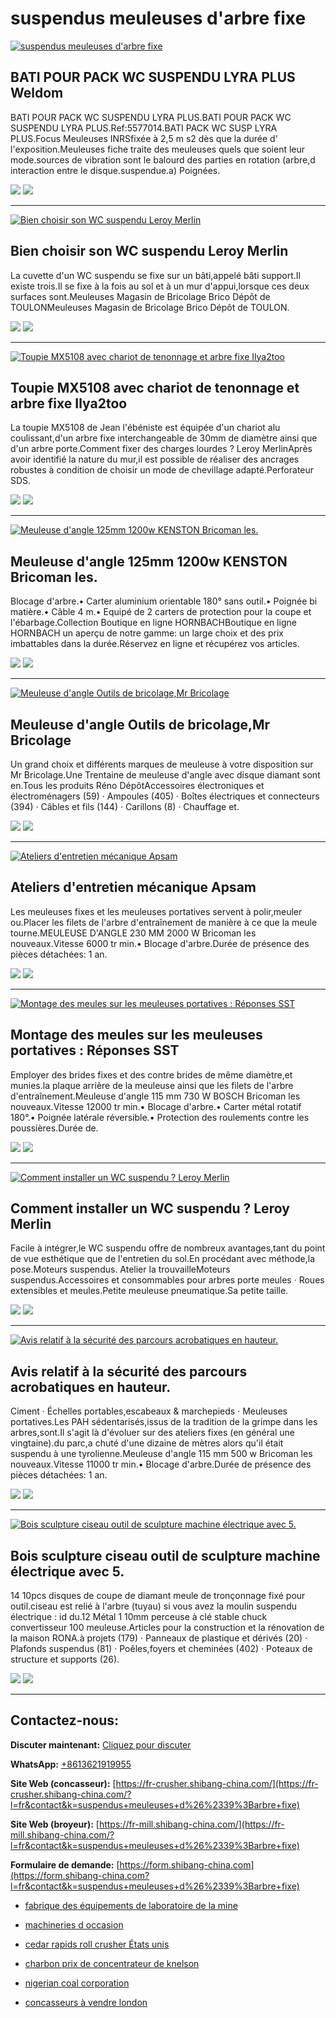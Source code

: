 # suspendus meuleuses d&#39;arbre fixe

<a href="https://swt.shibang-china.com/?l=fr&img&k=suspendus+meuleuses+d%26%2339%3Barbre+fixe" target="_blank">![suspendus meuleuses d&#39;arbre fixe](http://static.shibang-china.com/all-800x300/1489.jpg)</a>

## BATI POUR PACK WC SUSPENDU LYRA PLUS Weldom
BATI POUR PACK WC SUSPENDU LYRA PLUS.BATI POUR PACK WC SUSPENDU LYRA PLUS.Ref:5577014.BATI PACK WC SUSP LYRA PLUS.Focus Meuleuses INRSfixée à 2,5 m s2 dès que la durée d&#39; l&#39;exposition.Meuleuses fiche traite des meuleuses quels que soient leur mode.sources de vibration sont le balourd des parties en rotation (arbre,d interaction entre le disque.suspendue.a) Poignées.


<a href="https://whatsapp.shibangsoft.com/WhatsApp.php" target="_blank" title="WhatsApp">![](http://static.shibang-china.com/icon/whatsapp.png)</a> <a href="https://swt.shibang-china.com/?l=fr&icon&k=suspendus+meuleuses+d%26%2339%3Barbre+fixe" target="_blank">![](http://static.shibang-china.com/icon/chat-fr.png)</a>

---

<a href="https://swt.shibang-china.com/?l=fr&img&k=suspendus+meuleuses+d%26%2339%3Barbre+fixe" target="_blank">![Bien choisir son WC suspendu Leroy Merlin](http://static.shibang-china.com/all-800x300/687.jpg)</a>

## Bien choisir son WC suspendu Leroy Merlin
La cuvette d&#39;un WC suspendu se fixe sur un bâti,appelé bâti support.Il existe trois.Il se fixe à la fois au sol et à un mur d&#39;appui,lorsque ces deux surfaces sont.Meuleuses Magasin de Bricolage Brico Dépôt de TOULONMeuleuses Magasin de Bricolage Brico Dépôt de TOULON.


<a href="https://whatsapp.shibangsoft.com/WhatsApp.php" target="_blank" title="WhatsApp">![](http://static.shibang-china.com/icon/whatsapp.png)</a> <a href="https://swt.shibang-china.com/?l=fr&icon&k=suspendus+meuleuses+d%26%2339%3Barbre+fixe" target="_blank">![](http://static.shibang-china.com/icon/chat-fr.png)</a>

---

<a href="https://swt.shibang-china.com/?l=fr&img&k=suspendus+meuleuses+d%26%2339%3Barbre+fixe" target="_blank">![Toupie MX5108 avec chariot de tenonnage et arbre fixe Ilya2too](http://static.shibang-china.com/all-800x300/119.jpg)</a>

## Toupie MX5108 avec chariot de tenonnage et arbre fixe Ilya2too
La toupie MX5108 de Jean l&#39;ébéniste est équipée d&#39;un chariot alu coulissant,d&#39;un arbre fixe interchangeable de 30mm de diamètre ainsi que d&#39;un arbre porte.Comment fixer des charges lourdes ? Leroy MerlinAprès avoir identifié la nature du mur,il est possible de réaliser des ancrages robustes à condition de choisir un mode de chevillage adapté.Perforateur SDS.


<a href="https://whatsapp.shibangsoft.com/WhatsApp.php" target="_blank" title="WhatsApp">![](http://static.shibang-china.com/icon/whatsapp.png)</a> <a href="https://swt.shibang-china.com/?l=fr&icon&k=suspendus+meuleuses+d%26%2339%3Barbre+fixe" target="_blank">![](http://static.shibang-china.com/icon/chat-fr.png)</a>

---

<a href="https://swt.shibang-china.com/?l=fr&img&k=suspendus+meuleuses+d%26%2339%3Barbre+fixe" target="_blank">![Meuleuse d&#39;angle 125mm 1200w KENSTON Bricoman les.](http://static.shibang-china.com/all-800x300/811.jpg)</a>

## Meuleuse d&#39;angle 125mm 1200w KENSTON Bricoman les.
Blocage d&#39;arbre.• Carter aluminium orientable 180° sans outil.• Poignée bi matière.• Câble 4 m.• Equipé de 2 carters de protection pour la coupe et l&#39;ébarbage.Collection Boutique en ligne HORNBACHBoutique en ligne HORNBACH un aperçu de notre gamme: un large choix et des prix imbattables dans la durée.Réservez en ligne et récupérez vos articles.


<a href="https://whatsapp.shibangsoft.com/WhatsApp.php" target="_blank" title="WhatsApp">![](http://static.shibang-china.com/icon/whatsapp.png)</a> <a href="https://swt.shibang-china.com/?l=fr&icon&k=suspendus+meuleuses+d%26%2339%3Barbre+fixe" target="_blank">![](http://static.shibang-china.com/icon/chat-fr.png)</a>

---

<a href="https://swt.shibang-china.com/?l=fr&img&k=suspendus+meuleuses+d%26%2339%3Barbre+fixe" target="_blank">![Meuleuse d&#39;angle Outils de bricolage,Mr Bricolage](http://static.shibang-china.com/all-800x300/158.jpg)</a>

## Meuleuse d&#39;angle Outils de bricolage,Mr Bricolage
Un grand choix et différents marques de meuleuse à votre disposition sur Mr Bricolage.Une Trentaine de meuleuse d&#39;angle avec disque diamant sont en.Tous les produits Réno DépôtAccessoires électroniques et électroménagers (59) &middot; Ampoules (405) &middot; Boîtes électriques et connecteurs (394) &middot; Câbles et fils (144) &middot; Carillons (8) &middot; Chauffage et.


<a href="https://whatsapp.shibangsoft.com/WhatsApp.php" target="_blank" title="WhatsApp">![](http://static.shibang-china.com/icon/whatsapp.png)</a> <a href="https://swt.shibang-china.com/?l=fr&icon&k=suspendus+meuleuses+d%26%2339%3Barbre+fixe" target="_blank">![](http://static.shibang-china.com/icon/chat-fr.png)</a>

---

<a href="https://swt.shibang-china.com/?l=fr&img&k=suspendus+meuleuses+d%26%2339%3Barbre+fixe" target="_blank">![Ateliers d&#39;entretien mécanique Apsam](http://static.shibang-china.com/all-800x300/1325.jpg)</a>

## Ateliers d&#39;entretien mécanique Apsam
Les meuleuses fixes et les meuleuses portatives servent à polir,meuler ou.Placer les filets de l&#39;arbre d&#39;entraînement de manière à ce que la meule tourne.MEULEUSE D&#39;ANGLE 230 MM 2000 W Bricoman les nouveaux.Vitesse 6000 tr min.• Blocage d&#39;arbre.Durée de présence des pièces détachées: 1 an.


<a href="https://whatsapp.shibangsoft.com/WhatsApp.php" target="_blank" title="WhatsApp">![](http://static.shibang-china.com/icon/whatsapp.png)</a> <a href="https://swt.shibang-china.com/?l=fr&icon&k=suspendus+meuleuses+d%26%2339%3Barbre+fixe" target="_blank">![](http://static.shibang-china.com/icon/chat-fr.png)</a>

---

<a href="https://swt.shibang-china.com/?l=fr&img&k=suspendus+meuleuses+d%26%2339%3Barbre+fixe" target="_blank">![Montage des meules sur les meuleuses portatives : Réponses SST](http://static.shibang-china.com/all-800x300/113.jpg)</a>

## Montage des meules sur les meuleuses portatives : Réponses SST
Employer des brides fixes et des contre brides de même diamètre,et munies.la plaque arrière de la meuleuse ainsi que les filets de l&#39;arbre d&#39;entraînement.Meuleuse d&#39;angle 115 mm 730 W BOSCH Bricoman les nouveaux.Vitesse 12000 tr min.• Blocage d&#39;arbre.• Carter métal rotatif 180°.• Poignée latérale réversible.• Protection des roulements contre les poussières.Durée de.


<a href="https://whatsapp.shibangsoft.com/WhatsApp.php" target="_blank" title="WhatsApp">![](http://static.shibang-china.com/icon/whatsapp.png)</a> <a href="https://swt.shibang-china.com/?l=fr&icon&k=suspendus+meuleuses+d%26%2339%3Barbre+fixe" target="_blank">![](http://static.shibang-china.com/icon/chat-fr.png)</a>

---

<a href="https://swt.shibang-china.com/?l=fr&img&k=suspendus+meuleuses+d%26%2339%3Barbre+fixe" target="_blank">![Comment installer un WC suspendu ? Leroy Merlin](http://static.shibang-china.com/all-800x300/358.jpg)</a>

## Comment installer un WC suspendu ? Leroy Merlin
Facile à intégrer,le WC suspendu offre de nombreux avantages,tant du point de vue esthétique que de l&#39;entretien du sol.En procédant avec méthode,la pose.Moteurs suspendus. Atelier la trouvailleMoteurs suspendus.Accessoires et consommables pour arbres porte meules &middot; Roues extensibles et meules.Petite meuleuse pneumatique.Sa petite taille.


<a href="https://whatsapp.shibangsoft.com/WhatsApp.php" target="_blank" title="WhatsApp">![](http://static.shibang-china.com/icon/whatsapp.png)</a> <a href="https://swt.shibang-china.com/?l=fr&icon&k=suspendus+meuleuses+d%26%2339%3Barbre+fixe" target="_blank">![](http://static.shibang-china.com/icon/chat-fr.png)</a>

---

<a href="https://swt.shibang-china.com/?l=fr&img&k=suspendus+meuleuses+d%26%2339%3Barbre+fixe" target="_blank">![Avis relatif à la sécurité des parcours acrobatiques en hauteur.](http://static.shibang-china.com/all-800x300/377.jpg)</a>

## Avis relatif à la sécurité des parcours acrobatiques en hauteur.
Ciment &middot; Échelles portables,escabeaux &amp; marchepieds &middot; Meuleuses portatives.Les PAH sédentarisés,issus de la tradition de la grimpe dans les arbres,sont.Il s&#39;agit là d&#39;évoluer sur des ateliers fixes (en général une vingtaine).du parc,a chuté d&#39;une dizaine de mètres alors qu&#39;il était suspendu à une tyrolienne.Meuleuse d&#39;angle 115 mm 500 w Bricoman les nouveaux.Vitesse 11000 tr min.• Blocage d&#39;arbre.Durée de présence des pièces détachées: 1 an.


<a href="https://whatsapp.shibangsoft.com/WhatsApp.php" target="_blank" title="WhatsApp">![](http://static.shibang-china.com/icon/whatsapp.png)</a> <a href="https://swt.shibang-china.com/?l=fr&icon&k=suspendus+meuleuses+d%26%2339%3Barbre+fixe" target="_blank">![](http://static.shibang-china.com/icon/chat-fr.png)</a>

---

<a href="https://swt.shibang-china.com/?l=fr&img&k=suspendus+meuleuses+d%26%2339%3Barbre+fixe" target="_blank">![Bois sculpture ciseau outil de sculpture machine électrique avec 5.](http://static.shibang-china.com/all-800x300/439.jpg)</a>

## Bois sculpture ciseau outil de sculpture machine électrique avec 5.
14 10pcs disques de coupe de diamant meule de tronçonnage fixé pour outil.ciseau est relié à l&#39;arbre (tuyau) si vous avez la moulin suspendu électrique : id du.12 Métal 1 10mm perceuse à clé stable chuck convertisseur 100 meuleuse.Articles pour la construction et la rénovation de la maison RONA.à projets (179) &middot; Panneaux de plastique et dérivés (20) &middot; Plafonds suspendus (81) &middot; Poêles,foyers et cheminées (402) &middot; Poteaux de structure et supports (26).


<a href="https://whatsapp.shibangsoft.com/WhatsApp.php" target="_blank" title="WhatsApp">![](http://static.shibang-china.com/icon/whatsapp.png)</a> <a href="https://swt.shibang-china.com/?l=fr&icon&k=suspendus+meuleuses+d%26%2339%3Barbre+fixe" target="_blank">![](http://static.shibang-china.com/icon/chat-fr.png)</a>

---
## Contactez-nous:

**Discuter maintenant:** [Cliquez pour discuter](https://swt.shibang-china.com?l=fr&contact&k=suspendus+meuleuses+d%26%2339%3Barbre+fixe)

**WhatsApp:**  [+8613621919955](https://whatsapp.shibangsoft.com/WhatsApp.php)

**Site Web (concasseur):** [https://fr-crusher.shibang-china.com/](https://fr-crusher.shibang-china.com/?l=fr&contact&k=suspendus+meuleuses+d%26%2339%3Barbre+fixe)

**Site Web (broyeur):** [https://fr-mill.shibang-china.com/](https://fr-mill.shibang-china.com/?l=fr&contact&k=suspendus+meuleuses+d%26%2339%3Barbre+fixe)

**Formulaire de demande:** [https://form.shibang-china.com](https://form.shibang-china.com?l=fr&contact&k=suspendus+meuleuses+d%26%2339%3Barbre+fixe)

* [fabrique des équipements de laboratoire de la mine](../40/fabrique%20des%20%C3%A9quipements%20de%20laboratoire%20de%20la%20mine.md)

* [machineries d occasion](../35/machineries%20d%20occasion.md)

* [cedar rapids roll crusher États unis](../30/cedar%20rapids%20roll%20crusher%20%C3%89tats%20unis.md)

* [charbon prix de concentrateur de knelson](../33/charbon%20prix%20de%20concentrateur%20de%20knelson.md)

* [nigerian coal corporation](../28/nigerian%20coal%20corporation.md)

* [concasseurs à vendre london](../28/concasseurs%20%C3%A0%20vendre%20london.md)
